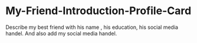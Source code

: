 # My-Friend-Introduction-Profile-Card
Describe my best friend with his name  , his education, his social media handel. And also add my social media handel.
